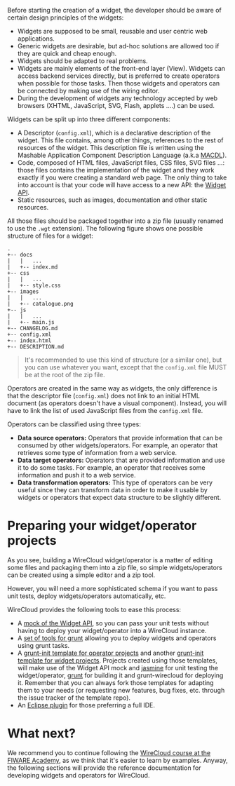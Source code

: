 Before starting the creation of a widget, the developer should be aware of certain design principles of the widgets:

-   Widgets are supposed to be small, reusable and user centric web applications.
-   Generic widgets are desirable, but ad-hoc solutions are allowed too if they are quick and cheap enough.
-   Widgets should be adapted to real problems.
-   Widgets are mainly elements of the front-end layer (View). Widgets can access backend services directly, but is
    preferred to create operators when possible for those tasks. Then those widgets and operators can be connected by
    making use of the wiring editor.
-   During the development of widgets any technology accepted by web browsers (XHTML, JavaScript, SVG, Flash, applets
    ....) can be used.

Widgets can be split up into three different components:

-   A Descriptor (`config.xml`), which is a declarative description of the widget. This file contains, among other
    things, references to the rest of resources of the widget. This description file is written using the Mashable
    Application Component Description Language (a.k.a [MACDL](macdl.md)).
-   Code, composed of HTML files, JavaScript files, CSS files, SVG files ...: those files contains the implementation of
    the widget and they work exactly if you were creating a standard web page. The only thing to take into account is
    that your code will have access to a new API: the [Widget API](../widgetapi/widgetapi.md).
-   Static resources, such as images, documentation and other static resources.

All those files should be packaged together into a zip file (usually renamed to use the `.wgt` extension). The following
figure shows one possible structure of files for a widget:

```text
.
+-- docs
|   |   ...
|   +-- index.md
+-- css
|   |   ...
|   +-- style.css
+-- images
|   |   ...
|   +-- catalogue.png
+-- js
|   |   ...
|   +-- main.js
+-- CHANGELOG.md
+-- config.xml
+-- index.html
+-- DESCRIPTION.md
```

> It's recommended to use this kind of structure (or a similar one), but you can use whatever you want, except that the
> `config.xml` file MUST be at the root of the zip file.

Operators are created in the same way as widgets, the only difference is that the descriptor file (`config.xml`) does
not link to an initial HTML document (as operators doesn't have a visual component). Instead, you will have to link the
list of used JavaScript files from the `config.xml` file.

Operators can be classified using three types:

-   **Data source operators:** Operators that provide information that can be consumed by other widgets/operators. For
    example, an operator that retrieves some type of information from a web service.
-   **Data target operators:** Operators that are provided information and use it to do some tasks. For example, an
    operator that receives some information and push it to a web service.
-   **Data transformation operators:** This type of operators can be very useful since they can transform data in order
    to make it usable by widgets or operators that expect data structure to be slightly different.

# Preparing your widget/operator projects

As you see, building a WireCloud widget/operator is a matter of editing some files and packaging them into a zip file,
so simple widgets/operators can be created using a simple editor and a zip tool.

However, you will need a more sophisticated schema if you want to pass unit tests, deploy widgets/operators
automatically, etc.

WireCloud provides the following tools to ease this process:

-   A [mock of the Widget API](https://github.com/Wirecloud/mock-applicationmashup), so you can pass your unit tests
    without having to deploy your widget/operator into a WireCloud instance.
-   A [set of tools for grunt](https://github.com/Wirecloud/grunt-wirecloud) allowing you to deploy widgets and
    operators using grunt tasks.
-   A [grunt-init template for operator projects](https://github.com/Wirecloud/grunt-init-wirecloud-operator) and
    another [grunt-init template for widget projects](https://github.com/Wirecloud/grunt-init-wirecloud-widget).
    Projects created using those templates, will make use of the Widget API mock and
    [jasmine](http://jasmine.github.io/) for unit testing the widget/operator, [grunt](http://gruntjs.com/) for building
    it and grunt-wirecloud for deploying it. Remember that you can always fork those templates for adapting them to your
    needs (or requesting new features, bug fixes, etc. through the issue tracker of the template repo).
-   An [Eclipse plugin](eclipse_ide.md) for those preferring a full IDE.

# What next?

We recommend you to continue following the
[WireCloud course at the FIWARE Academy](http://edu.fiware.org/course/view.php?id=53), as we think that it's easier to
learn by examples. Anyway, the following sections will provide the reference documentation for developing widgets and
operators for WireCloud.
